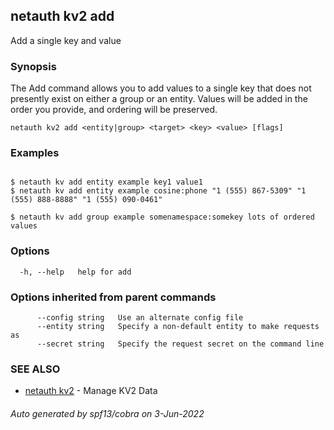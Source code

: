 ## netauth kv2 add

Add a single key and value

### Synopsis


The Add command allows you to add values to a single key that does not
presently exist on either a group or an entity.  Values will be added
in the order you provide, and ordering will be preserved.


```
netauth kv2 add <entity|group> <target> <key> <value> [flags]
```

### Examples

```

$ netauth kv add entity example key1 value1
$ netauth kv add entity example cosine:phone "1 (555) 867-5309" "1 (555) 888-8888" "1 (555) 090-0461"

$ netauth kv add group example somenamespace:somekey lots of ordered values

```

### Options

```
  -h, --help   help for add
```

### Options inherited from parent commands

```
      --config string   Use an alternate config file
      --entity string   Specify a non-default entity to make requests as
      --secret string   Specify the request secret on the command line
```

### SEE ALSO

* [netauth kv2](netauth_kv2.md)	 - Manage KV2 Data

###### Auto generated by spf13/cobra on 3-Jun-2022
